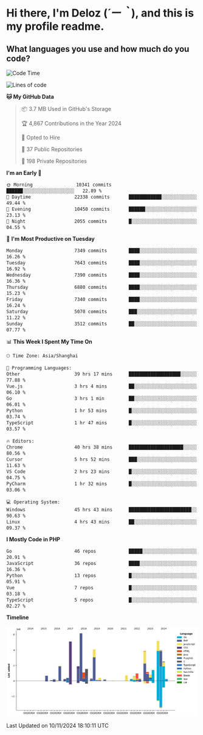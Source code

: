 # **Hi there, I'm Deloz (*´ー｀*), and this is my profile readme.**

## **What languages you use and how much do you code?**

<!--START_SECTION:waka-->
![Code Time](http://img.shields.io/badge/Code%20Time-5%2C021%20hrs%2049%20mins-blue)

![Lines of code](https://img.shields.io/badge/From%20Hello%20World%20I%27ve%20Written-46.3%20million%20lines%20of%20code-blue)

**🐱 My GitHub Data** 

> 📦 3.7 MB Used in GitHub's Storage 
 > 
> 🏆 4,867 Contributions in the Year 2024
 > 
> 💼 Opted to Hire
 > 
> 📜 37 Public Repositories 
 > 
> 🔑 198 Private Repositories 
 > 
**I'm an Early 🐤** 

```text
🌞 Morning                10341 commits       ██████░░░░░░░░░░░░░░░░░░░   22.89 % 
🌆 Daytime                22338 commits       ████████████░░░░░░░░░░░░░   49.44 % 
🌃 Evening                10450 commits       ██████░░░░░░░░░░░░░░░░░░░   23.13 % 
🌙 Night                  2055 commits        █░░░░░░░░░░░░░░░░░░░░░░░░   04.55 % 
```
📅 **I'm Most Productive on Tuesday** 

```text
Monday                   7349 commits        ████░░░░░░░░░░░░░░░░░░░░░   16.26 % 
Tuesday                  7643 commits        ████░░░░░░░░░░░░░░░░░░░░░   16.92 % 
Wednesday                7390 commits        ████░░░░░░░░░░░░░░░░░░░░░   16.36 % 
Thursday                 6880 commits        ████░░░░░░░░░░░░░░░░░░░░░   15.23 % 
Friday                   7340 commits        ████░░░░░░░░░░░░░░░░░░░░░   16.24 % 
Saturday                 5070 commits        ███░░░░░░░░░░░░░░░░░░░░░░   11.22 % 
Sunday                   3512 commits        ██░░░░░░░░░░░░░░░░░░░░░░░   07.77 % 
```


📊 **This Week I Spent My Time On** 

```text
🕑︎ Time Zone: Asia/Shanghai

💬 Programming Languages: 
Other                    39 hrs 17 mins      ███████████████████░░░░░░   77.88 % 
Vue.js                   3 hrs 4 mins        ██░░░░░░░░░░░░░░░░░░░░░░░   06.10 % 
Go                       3 hrs 1 min         ██░░░░░░░░░░░░░░░░░░░░░░░   06.01 % 
Python                   1 hr 53 mins        █░░░░░░░░░░░░░░░░░░░░░░░░   03.74 % 
TypeScript               1 hr 47 mins        █░░░░░░░░░░░░░░░░░░░░░░░░   03.57 % 

🔥 Editors: 
Chrome                   40 hrs 38 mins      ████████████████████░░░░░   80.56 % 
Cursor                   5 hrs 52 mins       ███░░░░░░░░░░░░░░░░░░░░░░   11.63 % 
VS Code                  2 hrs 23 mins       █░░░░░░░░░░░░░░░░░░░░░░░░   04.75 % 
PyCharm                  1 hr 32 mins        █░░░░░░░░░░░░░░░░░░░░░░░░   03.06 % 

💻 Operating System: 
Windows                  45 hrs 43 mins      ███████████████████████░░   90.63 % 
Linux                    4 hrs 43 mins       ██░░░░░░░░░░░░░░░░░░░░░░░   09.37 % 
```

**I Mostly Code in PHP** 

```text
Go                       46 repos            █████░░░░░░░░░░░░░░░░░░░░   20.91 % 
JavaScript               36 repos            ████░░░░░░░░░░░░░░░░░░░░░   16.36 % 
Python                   13 repos            █░░░░░░░░░░░░░░░░░░░░░░░░   05.91 % 
Vue                      7 repos             █░░░░░░░░░░░░░░░░░░░░░░░░   03.18 % 
TypeScript               5 repos             █░░░░░░░░░░░░░░░░░░░░░░░░   02.27 % 
```



**Timeline**

![Lines of Code chart](https://raw.githubusercontent.com/deloz/deloz/main/assets/bar_graph.png)


 Last Updated on 10/11/2024 18:10:11 UTC
<!--END_SECTION:waka-->

